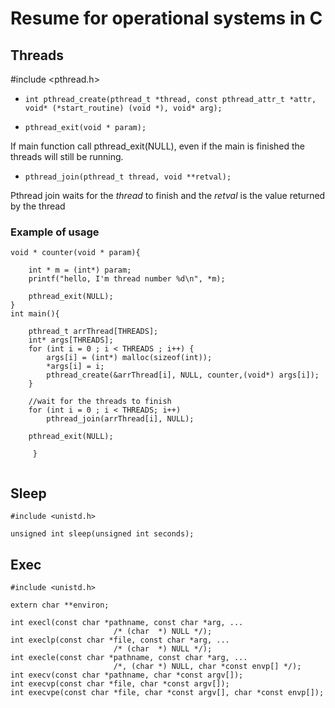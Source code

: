 # Resume for operational systems in C

## Threads


\#include <pthread.h> 

- `int pthread_create(pthread_t *thread, const pthread_attr_t *attr, void* (*start_routine) (void *), void* arg); `  
 

- `pthread_exit(void * param);`  

If main function call pthread\_exit(NULL), even if the main is finished the threads will still be running.   

- `pthread_join(pthread_t thread, void **retval);`

Pthread join waits for the *thread* to finish and the *retval* is the value returned by the thread

### Example of usage 

```
void * counter(void * param){

	int * m = (int*) param;
	printf("hello, I'm thread number %d\n", *m);

	pthread_exit(NULL);
}
int main(){

	pthread_t arrThread[THREADS];
	int* args[THREADS]; 
	for (int i = 0 ; i < THREADS ; i++) {
		args[i] = (int*) malloc(sizeof(int));
		*args[i] = i;
		pthread_create(&arrThread[i], NULL, counter,(void*) args[i]);
	}

	//wait for the threads to finish 
	for (int i = 0 ; i < THREADS; i++)
		pthread_join(arrThread[i], NULL);

	pthread_exit(NULL);
	 
	 }
	       
```

## Sleep 

```
#include <unistd.h>

unsigned int sleep(unsigned int seconds); 

```


## Exec 

```
#include <unistd.h>

extern char **environ;

int execl(const char *pathname, const char *arg, ...
                       /* (char  *) NULL */);
int execlp(const char *file, const char *arg, ...
                       /* (char  *) NULL */);
int execle(const char *pathname, const char *arg, ...
                       /*, (char *) NULL, char *const envp[] */);
int execv(const char *pathname, char *const argv[]);
int execvp(const char *file, char *const argv[]);
int execvpe(const char *file, char *const argv[], char *const envp[]);
```
